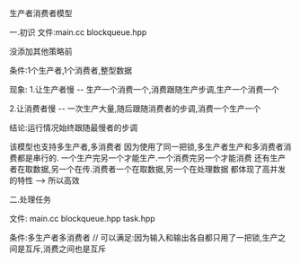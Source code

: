 
生产者消费者模型 

一.初识 
文件:main.cc blockqueue.hpp

没添加其他策略前

条件:1个生产者,1个消费者,整型数据

现象:
1.让生产者慢 -- 生产一个消费一个,消费跟随生产步调,生产一个消费一个

2.让消费者慢 -- 一次生产大量,随后跟随消费者的步调,消费一个生产一个

结论:运行情况始终跟随最慢者的步调


该模型也支持多生产者,多消费者
因为使用了同一把锁,多生产者生产和多消费者消费都是串行的.
一个生产完另一个才能生产.一个消费完另一个才能消费
还有生产者在取数据,另一个在传.消费者一个在取数据,另一个在处理数据
都体现了高并发的特性 --> 所以高效

二.处理任务

文件: main.cc blockqueue.hpp task.hpp

条件:多生产者多消费者
// 可以满足:因为输入和输出各自都只用了一把锁,生产之间是互斥,消费之间也是互斥
